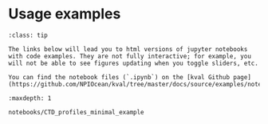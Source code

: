# Usage examples


```{admonition} About these notebooks
:class: tip

The links below will lead you to html versions of jupyter notebooks with code examples. They are not fully interactive; for example, you will not be able to see figures updating when you toggle sliders, etc.

You can find the notebook files (`.ipynb`) on the [kval Github page](https://github.com/NPIOcean/kval/tree/master/docs/source/examples/notebooks)
```

```{toctree}
:maxdepth: 1

notebooks/CTD_profiles_minimal_example

```